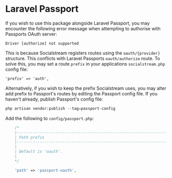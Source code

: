 # Laravel Passport

If you wish to use this package alongside Laravel Passport, you may encounter the following error message when attempting to authorise with Passports OAuth server:

```log
Driver [authorize] not supported
```

This is because Socialstream registers routes using the `oauth/{provider}` structure. This conflicts with Laravel Passports `oauth/authorize` route. To solve this, you may set a route `prefix` in your applications `socialstream.php` config file:

```
'prefix' => 'auth',
```

Alternatively, if you wish to keep the prefix Socialstream uses, you may alter add prefix to Passport's routes by editing the Passport config file. If you haven't already, publish Passport's config file:

```php
php artisan vendor:publish --tag=passport-config
```

 Add the following to `config/passport.php`:

```php
    /*
    |--------------------------------------------------------------------------
    | Path prefix
    |--------------------------------------------------------------------------
    |
    | Default is 'oauth'.
    |
    */

    'path' => 'passport-oauth',
```
